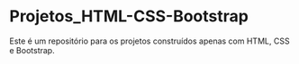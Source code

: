 # Projetos_HTML-CSS-Bootstrap
Este é um repositório para os projetos construídos apenas com HTML, CSS e Bootstrap.
